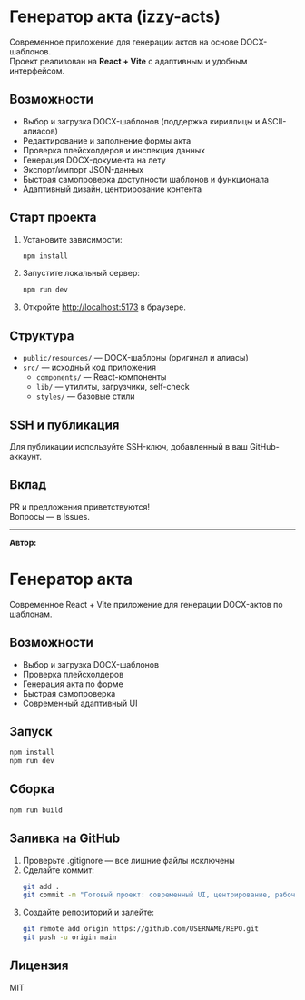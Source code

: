 # Генератор акта (izzy-acts)

Современное приложение для генерации актов на основе DOCX-шаблонов.  
Проект реализован на **React + Vite** с адаптивным и удобным интерфейсом.

## Возможности

- Выбор и загрузка DOCX-шаблонов (поддержка кириллицы и ASCII-алиасов)
- Редактирование и заполнение формы акта
- Проверка плейсхолдеров и инспекция данных
- Генерация DOCX-документа на лету
- Экспорт/импорт JSON-данных
- Быстрая самопроверка доступности шаблонов и функционала
- Адаптивный дизайн, центрирование контента

## Старт проекта

1. Установите зависимости:
   ```bash
   npm install
   ```
2. Запустите локальный сервер:
   ```bash
   npm run dev
   ```
3. Откройте [http://localhost:5173](http://localhost:5173) в браузере.

## Структура

- `public/resources/` — DOCX-шаблоны (оригинал и алиасы)
- `src/` — исходный код приложения
  - `components/` — React-компоненты
  - `lib/` — утилиты, загрузчики, self-check
  - `styles/` — базовые стили

## SSH и публикация

Для публикации используйте SSH-ключ, добавленный в ваш GitHub-аккаунт.

## Вклад

PR и предложения приветствуются!  
Вопросы — в Issues.

---

**Автор:**

# Генератор акта

Современное React + Vite приложение для генерации DOCX-актов по шаблонам.

## Возможности
- Выбор и загрузка DOCX-шаблонов
- Проверка плейсхолдеров
- Генерация акта по форме
- Быстрая самопроверка
- Современный адаптивный UI

## Запуск
```sh
npm install
npm run dev
```

## Сборка
```sh
npm run build
```

## Заливка на GitHub
1. Проверьте .gitignore — все лишние файлы исключены
2. Сделайте коммит:
   ```sh
   git add .
   git commit -m "Готовый проект: современный UI, центрирование, рабочий функционал"
   ```
3. Создайте репозиторий и залейте:
   ```sh
   git remote add origin https://github.com/USERNAME/REPO.git
   git push -u origin main
   ```

## Лицензия
MIT
